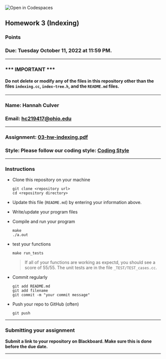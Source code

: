 ![Open in Codespaces](https://classroom.github.com/assets/open-in-codespaces-abfff4d4e15f9e1bd8274d9a39a0befe03a0632bb0f153d0ec72ff541cedbe34.svg)
## Homework 3 (Indexing)

###  Points

### Due: Tuesday October 11, 2022 at 11:59 PM.

---
### *** IMPORTANT ***
#### Do not delete or modify any of the files in this repository other than the files `indexing.cc`, `index-tree.h`, and the `README.md` files.

---

### Name: Hannah Culver

### Email: hc219417@ohio.edu

---

### Assignment: [03-hw-indexing.pdf](03-hw-indexing.pdf)

### Style: Please follow our coding style: [Coding Style](https://github.com/nasseef/cs2400/blob/master/docs/coding-style.md)

---

### Instructions

- Clone this repository on your machine

    ```console
    git clone <repository url>
    cd <repository directory>
    ```

- Update this file (`README.md`) by entering your information above.
- Write/update your program files
- Compile and run your program

    ```console
    make
    ./a.out
    ```
- test your functions
  ```console
  make run_tests
  ```
  > If all of your functions are working as expectd, you should see a score of 55/55. The unit tests are in the file `_TEST/TEST_cases.cc`.

- Commit regularly

    ```console
    git add README.md
    git add filename
    git commit -m "your commit message"
    ```

- Push your repo to GitHub (often)
    ```console
    git push
    ```
---

### Submitting your assignment

**Submit a link to your repository on Blackboard. Make sure this is done before the due date.**

---